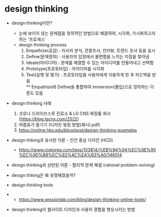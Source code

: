 # design thinking
- design thinking이란?
  - 눈에 보이지 않는 문제점을 창의적인 방법으로 해결하여, 시각화, 가시화하고자 하는 '프로세스'
  - design thinking process
    1. Empathize(공감) : 리서치 분석, 관찰조사, 인터뷰, 트렌드 조사 등을 실시
    2. Define(문제정의) : 사용자의 입장에서 불편함을 느끼는 지점을 찾아냄
    3. Ideate(아이디어) : 문제를 해결할 수 있는 아이디어를 만들어내고 선택함
    4. Prototype(프로토타입) : 아이디어를 시각화
    5. Test(실행 및 평가) : 프로토타입을 사용자에게 이용하게 한 후 피드백을 받음    
    ** Empathize와 Define을 통합하여 Immersion(몰입)으로 정의하는 이론도 있음
    
- design thinking 사례
  1. 코로나 드라이브스루 진료소 & LG CNS 화장품 회사 (https://blog.lgcns.com/2522)
  2. 여름휴가 즐기기 (디자인 씽킹 방법(예시).pdf)
  3. https://online.hbs.edu/blog/post/design-thinking-examples

- design thiking과 유사한 이론 - 인간 중심 디자인 (HCD)
  - https://www.ciokorea.com/tags/103814/%EB%94%94%EC%9E%90%EC%9D%B8%EC%82%AC%EA%B3%A0/146014

- design thinking과 상반된 이론 - 합리적 문제 해결 (rational problem-solving)

- design thiking은 왜 유명해졌을까?

- design thinking tools
-   - https://www.sessionlab.com/blog/design-thinking-online-tools/

- design thinking이 웹사이트 디자인과 사용자 경험을 향상시키는 방법
